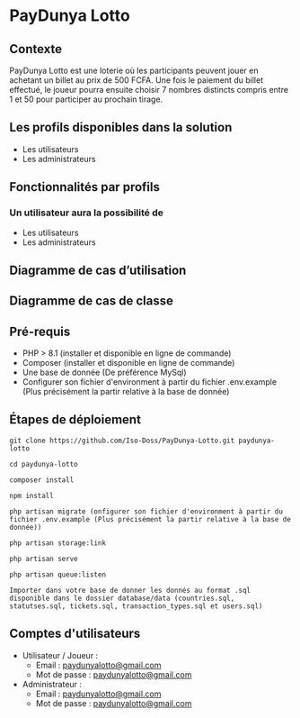 # PayDunya Lotto

## Contexte
PayDunya Lotto est une loterie où les participants peuvent jouer en achetant un billet au prix de 500 FCFA. Une fois le paiement du billet effectué, le joueur pourra ensuite choisir 7 nombres distincts compris entre 1 et 50 pour participer au prochain tirage.

## Les profils disponibles dans la solution
- Les utilisateurs
- Les administrateurs

## Fonctionnalités par profils
### Un utilisateur aura la possibilité de
- Les utilisateurs
- Les administrateurs

## Diagramme de cas d’utilisation

## Diagramme de cas de classe

## Pré-requis
- PHP > 8.1 (installer et disponible en ligne de commande)
- Composer (installer et disponible en ligne de commande)
- Une base de donnée (De préférence MySql)
- Configurer son fichier d'environment à partir du fichier .env.example (Plus précisément la partir relative à la base de donnée)


## Étapes de déploiement
    git clone https://github.com/Iso-Doss/PayDunya-Lotto.git paydunya-lotto
    
    cd paydunya-lotto
    
    composer install
    
    npm install
    
    php artisan migrate (onfigurer son fichier d'environment à partir du fichier .env.example (Plus précisément la partir relative à la base de donnée))
    
    php artisan storage:link
    
    php artisan serve
    
    php artisan queue:listen

    Importer dans votre base de donner les donnés au format .sql disponible dans le dossier database/data (countries.sql, statutses.sql, tickets.sql, transaction_types.sql et users.sql)

## Comptes d'utilisateurs
- Utilisateur / Joueur : 
    - Email : paydunyalotto@gmail.com
    - Mot de passe : paydunyalotto@gmail.com
- Administrateur : 
    - Email : paydunyalotto@gmail.com
    - Mot de passe : paydunyalotto@gmail.com
